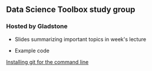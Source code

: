 ## Data Science Toolbox study group 
### Hosted by Gladstone

* Slides summarizing important topics in week's lecture

* Example code

[Installing git for the command line](https://git-scm.com/book/en/v2/Getting-Started-Installing-Git)
